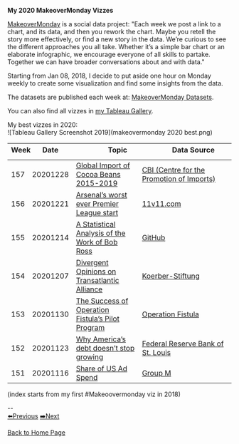 <head>
 <!-- Global site tag (gtag.js) - Google Analytics -->
<script async src="https://www.googletagmanager.com/gtag/js?id=UA-112502179-1"></script>
<script>
  window.dataLayer = window.dataLayer || [];
  function gtag(){dataLayer.push(arguments);}
  gtag('js', new Date());

  gtag('config', 'UA-112502179-1');
</script>
</head>

**My 2020 MakeoverMonday Vizzes**  

[MakeoverMonday](http://www.makeovermonday.co.uk/) is a social data project:
"Each week we post a link to a chart, and its data, and then you rework the chart.
Maybe you retell the story more effectively, or find a new story in the data.
We’re curious to see the different approaches you all take. Whether it’s a simple bar chart or an elaborate infographic, we encourage everyone of all skills to partake.
Together we can have broader conversations about and with data."

Starting from Jan 08, 2018, I decide to put aside one hour on Monday weekly to create some visualization and find some insights from the data.

The datasets are published each week at: [MakeoverMonday Datasets](http://www.makeovermonday.co.uk/data/).  

You can also find all vizzes in [my Tableau Gallery](https://public.tableau.com/profile/yu.dong#!/).  

My best vizzes in 2020:  
![Tableau Gallery Screenshot 2019](makeovermonday 2020 best.png)

<table>
<thead style="display:block;width:100%;">
<tr style="display:block;">
<th align="left" width="5%">Week</th>
<th width="15%">Date</th>
<th width="50%">Topic</th>
<th align="left" width="30%">Data Source</th>
</tr>
</thead>
<tbody style="display:block;height:500px;overflow:auto;width:100%;">
<tr>
<td align="left">157</td>
<td>20201228</td>
<td><a href="https://yudong-94.github.io/personal-website/projects/data%20viz/MakeOverMonday20201228">Global Import of Cocoa Beans 2015-2019</a></td>
<td align="left"><a href="https://www.cbi.eu/market-information/cocoa/trade-statistics#">CBI (Centre for the Promotion of Imports)</a></td>
</tr>
<tr>
<td align="left">156</td>
<td>20201221</td>
<td><a href="https://yudong-94.github.io/personal-website/projects/data%20viz/MakeOverMonday20201221">Arsenal’s worst ever Premier League start</a></td>
<td align="left"><a href="https://www.11v11.com/">11v11.com</a></td>
</tr>
<tr>
<td align="left">155</td>
<td>20201214</td>
<td><a href="https://yudong-94.github.io/personal-website/projects/data%20viz/MakeOverMonday20201214">A Statistical Analysis of the Work of Bob Ross</a></td>
<td align="left"><a href="https://github.com/fivethirtyeight/data/blob/master/bob-ross/elements-by-episode.csv">GitHub</a></td>
</tr>
<tr>
<td align="left">154</td>
<td>20201207</td>
<td><a href="https://yudong-94.github.io/personal-website/projects/data%20viz/MakeOverMonday20201207">Divergent Opinions on Transatlantic Alliance</a></td>
<td align="left"><a href="https://www.koerber-stiftung.de/en/the-berlin-pulse">Koerber-Stiftung</a></td>
</tr>
<tr>
<td align="left">153</td>
<td>20201130</td>
<td><a href="https://yudong-94.github.io/personal-website/projects/data%20viz/MakeOverMonday20201130">The Success of Operation Fistula’s Pilot Program</a></td>
<td align="left"><a href="https://data.world/makeovermonday/2020w48/file/20201027%20pilot%20data.csv">Operation Fistula</a></td>
</tr>
<tr>
<td align="left">152</td>
<td>20201123</td>
<td><a href="https://yudong-94.github.io/personal-website/projects/data%20viz/MakeOverMonday20201123">Why America’s debt doesn’t stop growing</a></td>
<td align="left"><a href="https://fred.stlouisfed.org/series/GDP">Federal Reserve Bank of St. Louis</a></td>
</tr>
<tr>
<td align="left">151</td>
<td>20201116</td>
<td><a href="https://yudong-94.github.io/personal-website/projects/data%20viz/MakeOverMonday20201116">Share of US Ad Spend</a></td>
<td align="left"><a href="https://dmx9040v9xyo8.cloudfront.net/uploads/2020/06/groupmusadvertisingforecast-1.pdf">Group M</a></td>
</tr>
<tr>
<td align="left">150</td>
<td>20201109</td>
<td><a href="https://yudong-94.github.io/personal-website/projects/data%20viz/MakeOverMonday20201109">Nintendo Switch Sales Units</a></td>
<td align="left"><a href="https://www.euroland.com/">Euroland.com</a></td>
</tr>
<tr>
<td align="left">149</td>
<td>20201102</td>
<td><a href="https://yudong-94.github.io/personal-website/projects/data%20viz/MakeOverMonday20201102">The Digital Gender Gap</a></td>
<td align="left"><a href="https://theinclusiveinternet.eiu.com/explore/countries/performance?category=overall">The Inclusive Internet Index</a></td>
</tr>
<tr>
<td align="left">148</td>
<td>20201026</td>
<td><a href="https://yudong-94.github.io/personal-website/projects/data%20viz/MakeOverMonday20201026">Apparel Exports to the US</a></td>
<td align="left"><a href="https://otexa.trade.gov/msrpoint.htm">Otexa</a></td>
</tr>
<tr>
<td align="left">147</td>
<td>20201019</td>
<td><a href="https://yudong-94.github.io/personal-website/projects/data%20viz/MakeOverMonday20201019">US Health Spending</a></td>
<td align="left"><a href="https://data.oecd.org/healthres/health-spending.htm">OECD Data</a></td>
</tr>
<tr>
<td align="left">146</td>
<td>20201012</td>
<td><a href="https://yudong-94.github.io/personal-website/projects/data%20viz/MakeOverMonday20201012">Data Assets and Data Culture</a></td>
<td align="left"><a href="https://www.dataiq.co.uk/market-insight/data-assets-and-data-culture">DataIQ</a></td>
</tr>
<tr>
<td align="left">145</td>
<td>20201005</td>
<td><a href="https://yudong-94.github.io/personal-website/projects/data%20viz/MakeOverMonday20201005">The U.S. Counties With the Highest Economic Output</a></td>
<td align="left"><a href="https://www.bea.gov/data/gdp/gdp-county-metro-and-other-areas">BEA.gov</a></td>
</tr>
<tr>
<td align="left">144</td>
<td>20200928</td>
<td><a href="https://yudong-94.github.io/personal-website/projects/data%20viz/MakeOverMonday20200928">Child Marriage</a></td>
<td align="left"><a href="https://data.unicef.org/resources/data_explorer/unicef_f/?ag=UNICEF&df=GLOBAL_DATAFLOW&ver=1.0&dq=.PT_F_20-24_MRD_U15+PT_M_20-24_MRD_U18+PT_F_20-24_MRD_U18+PT_M_15-19_MRD+PT_F_15-19_MRD..&startPeriod=2016&endPeriod=2020">UNICEF global databases, 2020</a></td>
</tr>
<tr>
<td align="left">143</td>
<td>20200921</td>
<td><a href="https://yudong-94.github.io/personal-website/projects/data%20viz/MakeOverMonday20200921">Pick up a book and read!</a></td>
<td align="left"><a href="https://appsso.eurostat.ec.europa.eu/nui/show.do?query=BOOKMARK_DS-055106_QID_2BA8FB1D_UID_-3F171EB0&layout=TIME,C,X,0;COICOP,B,Y,0;UNIT,B,Z,0;GEO,B,Z,1;INDICATORS,C,Z,2;&zSelection=DS-055106INDICATORS,OBS_FLAG;DS-055106GEO,EU27_2020;DS-055106UNIT,I15;&rankName1=UNIT_1_2_-1_2&rankName2=INDICATORS_1_2_-1_2&rankName3=GEO_1_2_1_1&rankName4=TIME_1_0_0_0&rankName5=COICOP_1_2_0_1&sortC=ASC_-1_FIRST&rStp=&cStp=&rDCh=&cDCh=&rDM=true&cDM=true&footnes=false&empty=false&wai=false&time_mode=NONE&time_most_recent=false&lang=EN&cfo=%23%23%23%2C%23%23%23.%23%23%23">Eurostat</a></td>
</tr>
<tr>
<td align="left">142</td>
<td>20200914</td>
<td><a href="https://yudong-94.github.io/personal-website/projects/data%20viz/MakeOverMonday20200914">School workforce in England</a></td>
<td align="left"><a href="https://explore-education-statistics.service.gov.uk/find-statistics/school-workforce-in-england#releaseHeadlines-charts">School Workforce Census</a></td>
</tr>
<tr>
<td align="left">141</td>
<td>20200907</td>
<td><a href="https://yudong-94.github.io/personal-website/projects/data%20viz/MakeOverMonday20200907">Breakfast Cereals: Healthy or Unhealthy?</a></td>
<td align="left"><a href="https://www.kaggle.com/crawford/80-cereals?select=cereal.csv">Kaggle: 80 Cereals</a></td>
</tr>
<tr>
<td align="left">140</td>
<td>20200831</td>
<td><a href="https://yudong-94.github.io/personal-website/projects/data%20viz/MakeOverMonday20200831">Indian Batsmen vs Left-Arm Pace</a></td>
<td align="left"><a href="https://www.espncricinfo.com/story/_/id/26927142/how-india-beat-australia">ESPNcricinfo.com</a></td>
</tr>
<tr>
<td align="left">139</td>
<td>20200824</td>
<td><a href="https://yudong-94.github.io/personal-website/projects/data%20viz/MakeOverMonday20200824">Sexual and Reproductive Health and Rights</a></td>
<td align="left"><a href="https://www.guttmacher.org/sites/default/files/report_pdf/adding-it-up-2017-estimation-methodology.pdf">Guttmacher Institute’s report</a></td>
</tr>
<tr>
<td align="left">138</td>
<td>20200817</td>
<td><a href="https://yudong-94.github.io/personal-website/projects/data%20viz/MakeOverMonday20200817">Scotland - The state of the Digital Nation</a></td>
<td align="left"><a href="https://companyconnecting.com/news/stats-graphs-and-interesting-facts">Company Connecting</a></td>
</tr>
<tr>
<td align="left">137</td>
<td>20200810</td>
<td><a href="https://yudong-94.github.io/personal-website/projects/data%20viz/MakeOverMonday20200810">Benefits of Remote Work</a></td>
<td align="left"><a href="https://lp.buffer.com/state-of-remote-work-2020">State of Remote Work 2020</a></td>
</tr>
<tr>
<td align="left">136</td>
<td>20200803</td>
<td><a href="https://yudong-94.github.io/personal-website/projects/data%20viz/MakeOverMonday20200803">UK visits abroad: All visits Thousands – SA</a></td>
<td align="left"><a href="https://www.ons.gov.uk/peoplepopulationandcommunity/leisureandtourism/timeseries/gmax/ott">ONS</a></td>
</tr>
<tr>
<td align="left">135</td>
<td>20200727</td>
<td><a href="https://yudong-94.github.io/personal-website/projects/data%20viz/MakeOverMonday20200727">Women in Power</a></td>
<td align="left"><a href="http://api.worldbank.org/v2/en/indicator/SG.GEN.PARL.ZS?downloadformat=excel">World Bank</a></td>
</tr>
<tr>
<td align="left">134</td>
<td>20200720</td>
<td><a href="https://yudong-94.github.io/personal-website/projects/data%20viz/MakeOverMonday20200720">The Global Divide on Homosexuality Persists</a></td>
<td align="left"><a href="https://www.pewresearch.org/global/2020/06/25/global-divide-on-homosexuality-persists/">Pew Research</a></td>
</tr>
<tr>
<td align="left">133</td>
<td>20200713</td>
<td><a href="https://yudong-94.github.io/personal-website/projects/data%20viz/MakeOverMonday20200713">Penguins at Palmer Station</a></td>
<td align="left"><a href="https://oceaninformatics.ucsd.edu/datazoo/catalogs/pallter/datasets/220">Structural size measurements and isotopic signatures</a></td>
</tr>
<tr>
<td align="left">132</td>
<td>20200706</td>
<td><a href="https://yudong-94.github.io/personal-website/projects/data%20viz/MakeOverMonday20200706">Comparing Common Mental Disorder by Sex</a></td>
<td align="left"><a href="https://digital.nhs.uk/data-and-information/publications/statistical/adult-psychiatric-morbidity-survey/adult-psychiatric-morbidity-survey-survey-of-mental-health-and-wellbeing-england-2014">NHS Digital</a></td>
</tr>
<tr>
<td align="left">131</td>
<td>20200629</td>
<td><a href="https://yudong-94.github.io/personal-website/projects/data%20viz/MakeOverMonday20200629">Economic Empowerment</a></td>
<td align="left"><a href="https://wbl.worldbank.org/en/wbl-data">World Bank</a></td>
</tr>
<tr>
<td align="left">130</td>
<td>20200622</td>
<td><a href="https://yudong-94.github.io/personal-website/projects/data%20viz/MakeOverMonday20200622">Amazon’s tiny profits, explained</a></td>
<td align="left"><a href="https://www.macrotrends.net/stocks/charts/AMZN/amazon/gross-profit">macrotrends.net</a></td>
</tr>
<tr>
<td align="left">129</td>
<td>20200615</td>
<td><a href="https://yudong-94.github.io/personal-website/projects/data%20viz/MakeOverMonday20200615">Most Popular Sports Among US High School Boys and Girls</a></td>
<td align="left"><a href="https://members.nfhs.org/participation_statistics">NFHS Participation rates</a></td>
</tr>
<tr>
<td align="left">128</td>
<td>20200608</td>
<td><a href="https://yudong-94.github.io/personal-website/projects/data%20viz/MakeOverMonday20200608">Animal-free products consumption in Great Britain</a></td>
<td align="left"><a href="https://www.statista.com/statistics/1065843/animal-free-products-consumption-frequency-in-great-britain-by-eating-habits/">Statista</a></td>
</tr>
<tr>
<td align="left">127</td>
<td>20200601</td>
<td><a href="https://yudong-94.github.io/personal-website/projects/data%20viz/MakeOverMonday20200601">Safe Houses For Girls At Risk of FGM in Tanzania</a></td>
<td align="left"><a href="https://hopeforgirlsandwomen.com/safe-houses/">Hope for Girls and Women Tanzania</a></td>
</tr>
<tr>
<td align="left">126</td>
<td>20200525</td>
<td><a href="https://yudong-94.github.io/personal-website/projects/data%20viz/MakeOverMonday20200525">Visualising 40 Years of Music Industry Sales</a></td>
<td align="left"><a href="https://www.riaa.com/u-s-sales-database/">RIAA</a></td>
</tr>
<tr>
<td align="left">125</td>
<td>20200518</td>
<td><a href="https://yudong-94.github.io/personal-website/projects/data%20viz/MakeOverMonday20200518">Auto Insurance Rate by State 2020</a></td>
<td align="left"><a href="https://www.valuepenguin.com/average-cost-of-insurance">Average Cost of Car Insurance (2020)</a></td>
</tr>
<tr>
<td align="left">124</td>
<td>20200511</td>
<td><a href="https://yudong-94.github.io/personal-website/projects/data%20viz/MakeOverMonday20200511">World Happiness Report 2020</a></td>
<td align="left"><a href="https://worldhappiness.report/">Gallup World Poll</a></td>
</tr>
<tr>
<td align="left">123</td>
<td>20200504</td>
<td><a href="https://yudong-94.github.io/personal-website/projects/data%20viz/MakeOverMonday20200504">Obstetric Fistula in Madagascar</a></td>
<td align="left"><a href="https://data.world/makeovermonday/2020w18/file/Visualize%20Gender%20Equality%20Dataset%20%233.pdf">Operation Fistula via data.world</a></td>
</tr>
<tr>
<td align="left">122</td>
<td>20200427</td>
<td><a href="https://yudong-94.github.io/personal-website/projects/data%20viz/MakeOverMonday20200427">Pump prices over time</a></td>
<td align="left"><a href="https://www.gov.uk/government/statistical-data-sets/oil-and-petroleum-products-weekly-statistics">Department for Business, Energy & Industrial Strategy</a></td>
</tr>
<tr>
<td align="left">121</td>
<td>20200420</td>
<td><a href="https://yudong-94.github.io/personal-website/projects/data%20viz/MakeOverMonday20200420">Focus on what you eat, not whether your food is local</a></td>
<td align="left"><a href="https://ourworldindata.org/uploads/2020/02/GHG-emissions-by-life-cycle-stage-OurWorldinData-upload.csv">GHG Emissions by Lifecycle stage</a></td>
</tr>
<tr>
<td align="left">120</td>
<td>20200413</td>
<td><a href="https://yudong-94.github.io/personal-website/projects/data%20viz/MakeOverMonday20200413">Messi Vs Ronaldo Stats</a></td>
<td align="left"><a href="http://www.transfermarkt.com/">www.transfermarkt.com</a></td>
</tr>
<tr>
<td align="left">119</td>
<td>20200406</td>
<td><a href="https://yudong-94.github.io/personal-website/projects/data%20viz/MakeOverMonday20200406">Unpaid work: Allocation of time and time-use</a></td>
<td align="left"><a href="https://unstats.un.org/unsd/gender/timeuse/index.html">UN Stats</a></td>
</tr>
<tr>
<td align="left">118</td>
<td>20200330</td>
<td><a href="https://yudong-94.github.io/personal-website/projects/data%20viz/MakeOverMonday20200330">Does pineapple belong on a pizza?</a></td>
<td align="left"><a href="https://d25d2506sfb94s.cloudfront.net/cumulus_uploads/document/7ordz029w2/InternalResults_170228_Pizza_W.pdf">YouGov</a></td>
</tr>
<tr>
<td align="left">117</td>
<td>20200323</td>
<td><a href="https://yudong-94.github.io/personal-website/projects/data%20viz/MakeOverMonday20200323">Courses in Berkeley 1900-2011</a></td>
<td align="left"><a href="https://berkeley.app.box.com/v/CoursesBerkeley">UC ClioMetric History Project</a></td>
</tr>
<tr>
<td align="left">116</td>
<td>20200316</td>
<td><a href="https://yudong-94.github.io/personal-website/projects/data%20viz/MakeOverMonday20200316">Happiness and Life Satisfaction</a></td>
<td align="left"><a href="https://datacatalog.worldbank.org/dataset/world-development-indicators">World Bank</a></td>
</tr>
<tr>
<td align="left">115</td>
<td>20200309</td>
<td><a href="https://yudong-94.github.io/personal-website/projects/data%20viz/MakeOverMonday20200309">Violence Against Women & Girls – perceptions in African, Asian and South American countries</a></td>
<td align="left"><a href="https://dhsprogram.com/What-We-Do/Survey-Types/DHS.cfm">Demographic and Health Survey | Statcompiler</a></td>
</tr>
<tr>
<td align="left">114</td>
<td>20200302</td>
<td><a href="https://yudong-94.github.io/personal-website/projects/data%20viz/MakeOverMonday20200302">Costing Kids Sleep</a></td>
<td align="left"><a href="https://savvysleeper.org/costing-kids-sleep/">Costing Kids Sleep</a></td>
</tr>
<tr>
<td align="left">113</td>
<td>20200224</td>
<td><a href="https://yudong-94.github.io/personal-website/projects/data%20viz/MakeOverMonday20200224">Housing outcomes for clients of Australian Specialist Homelessness Services</a></td>
<td align="left"><a href="https://www.aihw.gov.au/reports/homelessness-services/specialist-homelessness-services-2017-18/data">AIHW Specialist homelessness services annual report 2017–18</a></td>
</tr>
<tr>
<td align="left">112</td>
<td>20200217</td>
<td><a href="https://yudong-94.github.io/personal-website/projects/data%20viz/MakeOverMonday20200217">All the World’s Wealth in One Visual</a></td>
<td align="left"><a href="https://www.credit-suisse.com/about-us/en/reports-research/global-wealth-report.html">Credit Suisse</a></td>
</tr>
<tr>
<td align="left">111</td>
<td>20200210</td>
<td><a href="https://yudong-94.github.io/personal-website/projects/data%20viz/MakeOverMonday20200210">Nearly a quarter of Americans have never experienced the U.S. in a time of peace</a></td>
<td align="left"><a href="https://www.washingtonpost.com/politics/2020/01/08/nearly-quarter-americans-have-never-experienced-us-time-peace/">Washington Post</a></td>
</tr>
<tr>
<td align="left">110</td>
<td>20200203</td>
<td><a href="https://yudong-94.github.io/personal-website/projects/data%20viz/MakeOverMonday20200203">Brexit James Bond</a></td>
<td align="left"><a href="https://d25d2506sfb94s.cloudfront.net/cumulus_uploads/document/sur4dbksy5/Bond_180925_ResultsWithCode.pdf">YouGov</a></td>
</tr>
<tr>
<td align="left">109</td>
<td>20200127</td>
<td><a href="https://yudong-94.github.io/personal-website/projects/data%20viz/MakeOverMonday20200127">Bridges to Prosperity</a></td>
<td align="left"><a href="https://bridges.app.box.com/s/pdvbowjrsakl6t2mmx0zpnzm1f1tzzu2">Bridges to Prosperity</a></td>
</tr>
<tr>
<td align="left">108</td>
<td>20200120</td>
<td><a href="https://yudong-94.github.io/personal-website/projects/data%20viz/MakeOverMonday20200120">Is it time to treat sugar like smoking?</a></td>
<td align="left"><a href="https://www.nutrition.org.uk/nutritioninthenews/new-reports/ndnsyears7and8.html">The British Nutrition Foundation</a></td>
</tr>
<tr>
<td align="left">107</td>
<td>20200113</td>
<td><a href="https://yudong-94.github.io/personal-website/projects/data%20viz/MakeOverMonday20200113">The USA lags behind other agricultural nations in banning harmful pesticides</a></td>
<td align="left"><a href="https://ehjournal.biomedcentral.com/articles/10.1186/s12940-019-0488-0">Environmental Health</a></td>
</tr>
<tr>
<td align="left">106</td>
<td>20200106</td>
<td><a href="https://yudong-94.github.io/personal-website/projects/data%20viz/MakeOverMonday20200106">What is America’s most popular sport?</a></td>
<td align="left"><a href="https://news.gallup.com/poll/4735/sports.aspx#1">Gallup</a></td>
</tr>
</tbody>
</table>

(index starts from my first #Makeoovermonday viz in 2018)

--  
[⬅️Previous](https://yudong-94.github.io/personal-website/projects/MakeOverMonday2019)  [➡️Next](https://yudong-94.github.io/personal-website/projects/WeeklyViz2021)  


[Back to Home Page](https://yudong-94.github.io/personal-website/)
